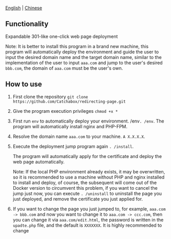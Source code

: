 [English](README.md) | [Chinese](README.zh.md)

## Functionality

Expandable 301-like one-click web page deployment

Note: It is better to install this program in a brand new machine, this program will automatically deploy the environment and guide the user to input the desired domain name and the target domain name, similar to the implementation of the user to input `aaa.com` and jump to the user's desired `bbb.com`, the domain of `aaa.com` must be the user's own.

## How to use

1. First clone the repository
   `git clone https://github.com/Catchabox/redirecting-page.git`

2. Give the program execution privileges
   `chmod +x *`

3. First run `env` to automatically deploy your environment.
   /env`. /env`.
   The program will automatically install nginx and PHP-FPM.

4. Resolve the domain name `aaa.com` to your machine.
   `A X.X.X.X`.

5. Execute the deployment jump program again
   `. /install`.

   The program will automatically apply for the certificate and deploy the web page automatically.

   Note: If the local PHP environment already exists, it may be overwritten, so it is recommended to use a machine without PHP and nginx installed to install and deploy, of course, the subsequent will come out of the Docker version to circumvent this problem, if you want to cancel the jump just now, you can execute `. /uninstall` to uninstall the page you just deployed, and remove the certificate you just applied for.

6. If you want to change the page you just jumped to, for example, `aaa.com -> bbb.com` and now you want to change it to `aaa.com -> ccc.com`, then you can change it via `aaa.com/edit.html`, the password is written in the `upadte.php` file, and the default is `XXXXXXX`. It is highly recommended to change
